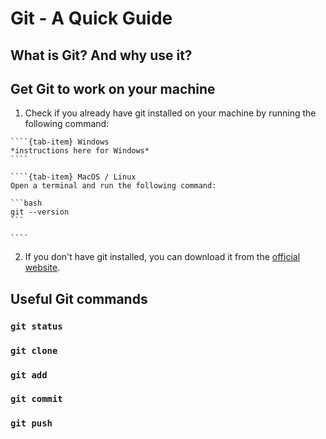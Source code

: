 # Git - A Quick Guide

## What is Git? And why use it?

## Get Git to work on your machine

1. Check if you already have git installed on your machine by running the following command:

`````{tab-set}
````{tab-item} Windows
*instructions here for Windows*
````

````{tab-item} MacOS / Linux
Open a terminal and run the following command:

```bash
git --version
```

````
`````

2. If you don't have git installed, you can download it from the [official website](https://git-scm.com/downloads).

## Useful Git commands

### `git status`

### `git clone`

### `git add`

### `git commit`

### `git push`
